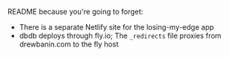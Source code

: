 
README because you're going to forget:
- There is a separate Netlify site for the losing-my-edge app
- dbdb deploys through fly.io; The `_redirects` file proxies from drewbanin.com to the fly host
